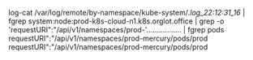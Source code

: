 log-cat /var/log/remote/by-namespace/kube-system/*.log_22:12:31_16* | fgrep system:node:prod-k8s-cloud-n1.k8s.orglot.office | grep -o 'requestURI":"/api/v1/namespaces/prod-'.................  | fgrep pods
requestURI":"/api/v1/namespaces/prod-mercury/pods/prod
requestURI":"/api/v1/namespaces/prod-mercury/pods/prod
